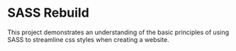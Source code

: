 # SASS Rebuild

This project demonstrates an understanding of the basic principles of using SASS to streamline css styles when creating a website.

